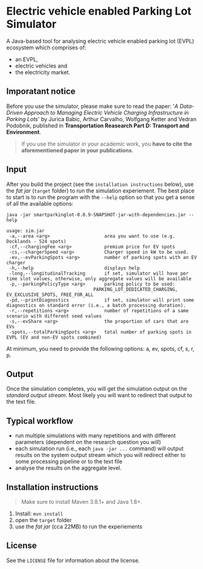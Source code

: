 # Electric vehicle enabled Parking Lot Simulator

A Java-based tool for analysing electric vehicle enabled parking lot (EVPL) ecosystem which comprises of:

 - an EVPL, 
 - electric vehicles and 
 - the electricity market.

## Imporatant notice
Before you use the simulator, please make sure to read the paper:
 '*A Data-Driven Approach to Managing Electric Vehicle Charging Infrastructure in Parking Lots*' 
 by Jurica Babic, Arthur Carvalho, Wolfgang Ketter and Vedran Podobnik, 
 published in **Transportation Reasearch Part D: Transport and Environment**.

> If you use the simulator in your academic work, you **have to cite the aforementioned paper in your publications**.

## Input

After you build the project (see the `installation instructions` below), use the *fat jar* (`target` folder) to run the simulation experiement. The best place to start is to run the program with the `--help` option so that you get a sense of all the available options:

    java -jar smartparkinglot-0.0.9-SNAPSHOT-jar-with-dependencies.jar --help

    usage: sim.jar
     -a,--area <arg>                    area you want to use (e.g. Docklands - 524 spots)
     -cf,--chargingFee <arg>            premium price for EV spots
     -cs,--chargerSpeed <arg>           Charger speed in kW to be used.
     -ev,--evParkingSpots <arg>         number of parking spots with an EV charger
     -h,--help                          displays help
     -long,--longitudinalTracking       if set, simulator will have per time slot values, otherwise, only aggregate values will be available
     -p,--parkingPolicyType <arg>       parking policy to be used:
                                    PARKING_LOT_DEDICATED_CHARGING, EV_EXCLUSIVE_SPOTS, FREE_FOR_ALL
     -pd,--printDiagnostics             if set, simulator will print some diagnostics on standard error (i.e., a batch processing duration).
     -r,--repetitions <arg>             number of repetitions of a same scenario with different seed values
     -s,--evShare <arg>                 the proportion of cars that are EVs
     -spots,--totalParkingSpots <arg>   total number of parking spots in EVPL (EV and non-EV spots combined)

At minimum, you need to provide the following options: a, ev, spots, cf, s, r, p.

## Output
Once the simulation completes, you will get the simulation output on the *standard output stream*. Most likely you will want to redirect that output to the text file.

## Typical workflow
 - run multiple simulations with many repetitions and with different parameters (dependent on the research question you will)
 - each simulation run (i.e., each `java -jar ...` command) will output results on the system output stream which you will redirect either to some processing pipeline or to the text file
 - analyse the results on the aggregate level. 

## Installation instructions
> Make sure to install Maven 3.8.1+ and Java 1.8+.

1. Install: `mvn install`
2. open the `target` folder
3. use the *fat jar* (cca 22MB) to run the experiements

## License
See the `LICENSE` file for information about the license.
